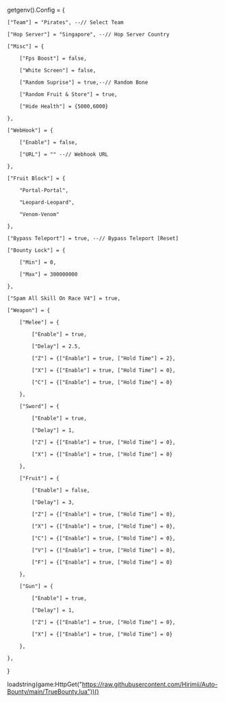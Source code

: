 getgenv().Config = {

    ["Team"] = "Pirates", --// Select Team

    ["Hop Server"] = "Singapore", --// Hop Server Country

    ["Misc"] = {

        ["Fps Boost"] = false,

        ["White Screen"] = false,

        ["Random Suprise"] = true,--// Random Bone

        ["Random Fruit & Store"] = true,

        ["Hide Health"] = {5000,6000}

    },

    ["WebHook"] = {

        ["Enable"] = false,

        ["URL"] = "" --// Webhook URL

    },

    ["Fruit Block"] = {

        "Portal-Portal",

        "Leopard-Leopard",

        "Venom-Venom"

    },

    ["Bypass Teleport"] = true, --// Bypass Teleport [Reset]

    ["Bounty Lock"] = {

        ["Min"] = 0,

        ["Max"] = 300000000

    },

    ["Spam All Skill On Race V4"] = true,

    ["Weapon"] = {

        ["Melee"] = {

            ["Enable"] = true,

            ["Delay"] = 2.5,

            ["Z"] = {["Enable"] = true, ["Hold Time"] = 2},

            ["X"] = {["Enable"] = true, ["Hold Time"] = 0},

            ["C"] = {["Enable"] = true, ["Hold Time"] = 0}

        },

        ["Sword"] = {

            ["Enable"] = true,

            ["Delay"] = 1,

            ["Z"] = {["Enable"] = true, ["Hold Time"] = 0},

            ["X"] = {["Enable"] = true, ["Hold Time"] = 0}

        },

        ["Fruit"] = {

            ["Enable"] = false,

            ["Delay"] = 3,

            ["Z"] = {["Enable"] = true, ["Hold Time"] = 0},

            ["X"] = {["Enable"] = true, ["Hold Time"] = 0},

            ["C"] = {["Enable"] = true, ["Hold Time"] = 0},

            ["V"] = {["Enable"] = true, ["Hold Time"] = 0},

            ["F"] = {["Enable"] = true, ["Hold Time"] = 0}

        },

        ["Gun"] = {

            ["Enable"] = true,

            ["Delay"] = 1,

            ["Z"] = {["Enable"] = true, ["Hold Time"] = 0},

            ["X"] = {["Enable"] = true, ["Hold Time"] = 0}

        },

    },

}

loadstring(game:HttpGet("https://raw.githubusercontent.com/Hirimii/Auto-Bounty/main/TrueBounty.lua"))()
